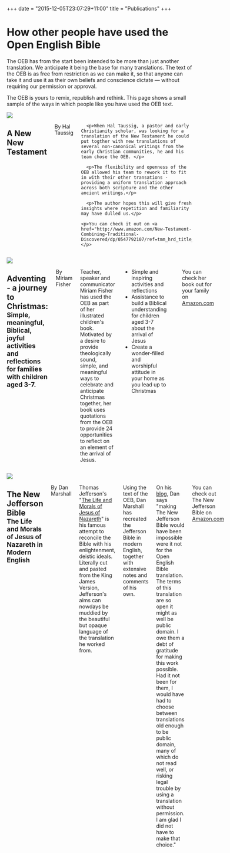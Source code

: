 +++
date = "2015-12-05T23:07:29+11:00"
title = "Publications"
+++

# How other people have used the Open English Bible

The OEB has from the start been intended to be more than just another translation. We anticipate it being the base for many translations. The text of the OEB is as free from restriction as we can make it, so that anyone can take it and use it as their own beliefs and conscience dictate — without requiring our permission or approval.

The OEB is yours to remix, republish and rethink. This page shows a small sample of the ways in which people like you have used the OEB text.

<div id="mainrow" class="row">
  <div class="medium-2 columns">
    <a href="http://www.amazon.com/New-Testament-Combining-Traditional-Discovered/dp/0547792107/ref=tmm_hrd_title_0"><img src="/img/new-new-testament.jpg"></a>
  </div>
  <div class="medium-10 columns">
      <h2>A New New Testament</h2>
	  <p>By Hal Taussig</p>

      <p>When Hal Taussig, a pastor and early Christianity scholar, was looking for a translation of the New Testament he could put togther with new translations of several non-canonical writings from the early Christian communities, he and his team chose the OEB. </p>

	  <p>The flexibility and openness of the OEB allowed his team to rework it to fit in with their other transations - providing a uniform translation approach across both scripture and the other ancient writings.</p>

	  <p>The author hopes this will give fresh insights where repetition and familiarity may have dulled us.</p>

	<p>You can check it out on <a href="http://www.amazon.com/New-Testament-Combining-Traditional-Discovered/dp/0547792107/ref=tmm_hrd_title_0">Amazon.com</a></p>
  </div>
</div>
<p>
<div id="mainrow" class="row">
  <div class="medium-2 columns">
    <a href="http://www.amazon.com/Adventing-Christmas-meaningful-activities-reflections-ebook/dp/B017YYLPFS/"><img src="/img/adventing.jpg"></a>
  </div>
  <div class="medium-10 columns">
	  <h2>Adventing - a journey to Christmas:<br><small>Simple, meaningful, Biblical, joyful activities and reflections for families with children aged 3-7.</small></h2>
	  <p>By Miriam Fisher</p>
      <p>Teacher, speaker and communicator Miriam Fisher has used the OEB as part of her illustrated children's book. Motivated by a desire to provide theologically sound, simple, and meaningful ways to celebrate and anticipate Christmas together, her book uses quotations from the OEB to provide 24 opportunities to reflect on an element of the arrival of Jesus.
		  <ul>
			  <li>Simple and inspiring activities and reflections</li>
			  <li>Assistance to build a Biblical understanding for children aged 3-7 about the arrival of Jesus</li>
			  <li>Create a wonder-filled and worshipful attitude in your home as you lead up to Christmas</li>
		  </ul>
      </p>
	<p>You can check her book out for your family on <a href="http://www.amazon.com/Adventing-Christmas-meaningful-activities-reflections-ebook/dp/B017YYLPFS/">Amazon.com</a></p>
  </div>
</div>
<p>
<div id="mainrow" class="row">
  <div class="medium-2 columns">
    <a href="http://www.amazon.com/gp/product/B00DRQDZ2O/ref=as_li_ss_tl?ie=UTF8&camp=1789&creative=390957&creativeASIN=B00DRQDZ2O&linkCode=as2&tag=theligh0e-20"><img src="/img/jefferson.jpg"></a>
  </div>
  <div class="medium-10 columns">
    <h2>The New Jefferson Bible<br><small>The Life and Morals of Jesus of Nazareth in Modern English</small></h2>
	<p>By Dan Marshall</p>
      <p>Thomas Jefferson's "<a href="https://en.wikipedia.org/wiki/Jefferson_Bible">The Life and Morals of Jesus of Nazareth</a>" is his famous attempt to reconcile the Bible with his enlightenment, deistic ideals. Literally cut and pasted from the King James Version, Jefferson's aims can nowdays be muddied by the beautiful but opaque language of the translation he worked from.</p>
	  <p>Using the text of the OEB, Dan Marshall has recreated the Jefferson Bible in modern English, together with extensive notes and comments of his own.</p>
	  <p>On his <a href="http://www.newjeffersonbible.com/2013/07/the-new-jefferson-bible.html">blog</a>, Dan says "making The New Jefferson Bible would have been impossible were it not for the Open English Bible translation. The terms of this translation are so open it might as well be public domain. I owe them a debt of gratitude for making this work possible. Had it not been for them, I would have had to choose between translations old enough to be public domain, many of which do not read well, or risking legal trouble by using a translation without permission. I am glad I did not have to make that choice."
	<p>You can check out The New Jefferson Bible on <a href="http://www.amazon.com/gp/product/B00DRQDZ2O/ref=as_li_ss_tl?ie=UTF8&camp=1789&creative=390957&creativeASIN=B00DRQDZ2O&linkCode=as2&tag=theligh0e-20">Amazon.com</a></p>
  </div>
</div>

